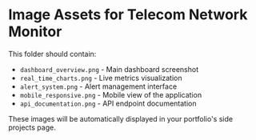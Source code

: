 # Image Assets for Telecom Network Monitor

This folder should contain:

- `dashboard_overview.png` - Main dashboard screenshot
- `real_time_charts.png` - Live metrics visualization
- `alert_system.png` - Alert management interface
- `mobile_responsive.png` - Mobile view of the application
- `api_documentation.png` - API endpoint documentation

These images will be automatically displayed in your portfolio's side projects page.